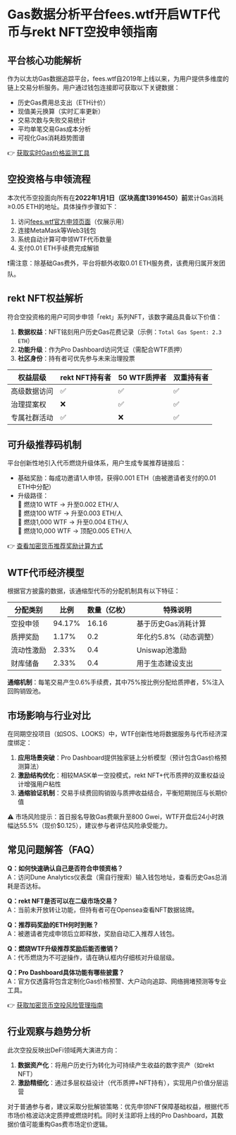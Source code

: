 # Gas数据分析平台fees.wtf开启WTF代币与rekt NFT空投申领指南  

## 平台核心功能解析  
作为以太坊Gas数据追踪平台，fees.wtf自2019年上线以来，为用户提供多维度的链上交易分析服务。用户通过钱包连接即可获取以下关键数据：  

- 历史Gas费用总支出（ETH计价）  
- 现值美元换算（实时汇率更新）  
- 交易次数与失败交易统计  
- 平均单笔交易Gas成本分析  
- 可视化Gas消耗趋势图谱  

👉 [获取实时Gas价格监测工具](https://bit.ly/okx_welcome)  

## 空投资格与申领流程  
本次代币空投面向所有在**2022年1月1日（区块高度13916450）前**累计Gas消耗≥0.05 ETH的地址。具体操作步骤如下：  

1. 访问[fees.wtf官方申领页面](https://fees.wtf/claim)（仅展示用）  
2. 连接MetaMask等Web3钱包  
3. 系统自动计算可申领WTF代币数量  
4. 支付0.01 ETH手续费完成解锁  

❗需注意：除基础Gas费外，平台将额外收取0.01 ETH服务费，该费用归属开发团队。  

## rekt NFT权益解析  
符合空投资格的用户可同步申领「rekt」系列NFT，该数字藏品具备以下价值：  

1. **数据权益**：NFT铭刻用户历史Gas花费记录（示例：`Total Gas Spent: 2.3 ETH`）  
2. **功能升级**：作为Pro Dashboard访问凭证（需配合WTF质押）  
3. **社区身份**：持有者可优先参与未来治理投票  

| 权益层级       | rekt NFT持有者 | 50 WTF质押者 | 双重持有者 |  
|----------------|----------------|--------------|------------|  
| 高级数据访问   | ✅             | ✅           | ✅         |  
| 治理提案权     | ❌             | ✅           | ✅         |  
| 专属社群活动   | ✅             | ❌           | ✅         |  

## 可升级推荐码机制  
平台创新性地引入代币燃烧升级体系，用户生成专属推荐链接后：  

- 基础奖励：每成功邀请1人申领，获得0.001 ETH（由被邀请者支付的0.01 ETH中分配）  
- 升级路径：  
  🔹 燃烧10 WTF → 升至0.002 ETH/人  
  🔹 燃烧100 WTF → 升至0.003 ETH/人  
  🔹 燃烧1,000 WTF → 升至0.004 ETH/人  
  🔹 燃烧10,000 WTF → 顶配0.005 ETH/人  

👉 [查看加密货币推荐奖励计算方式](https://bit.ly/okx_welcome)  

## WTF代币经济模型  
根据官方披露的数据，该通缩型代币的分配机制具有以下特征：  

| 分配类别       | 比例   | 数量（亿枚） | 特殊说明               |  
|----------------|--------|--------------|------------------------|  
| 空投申领       | 94.17% | 16.16        | 基于历史Gas消耗计算    |  
| 质押奖励       | 1.17%  | 0.2          | 年化约5.8%（动态调整） |  
| 流动性激励     | 2.33%  | 0.4          | Uniswap池激励          |  
| 财库储备       | 2.33%  | 0.4          | 用于生态建设支出       |  

**通缩机制**：每笔交易产生0.6%手续费，其中75%按比例分配给质押者，5%注入回购销毁池。  

## 市场影响与行业对比  
在同期空投项目（如SOS、LOOKS）中，WTF创新性地将数据服务与代币经济深度绑定：  

1. **应用场景突破**：Pro Dashboard提供独家链上分析模型（预计包含Gas价格预测算法）  
2. **激励结构优化**：相较MASK单一空投模式，rekt NFT+代币质押的双重权益设计增强用户粘性  
3. **通缩验证机制**：交易手续费回购销毁与质押收益结合，平衡短期抛压与长期价值  

⚠️ 市场风险提示：首日报名导致Gas费飙升至800 Gwei，WTF开盘后24小时跌幅达55.5%（现价$0.125），建议参与者评估风险承受能力。  

## 常见问题解答（FAQ）  

**Q：如何快速确认自己是否符合申领资格？**  
A：访问Dune Analytics仪表盘（需自行搜索）输入钱包地址，查看历史Gas总消耗是否达标。  

**Q：rekt NFT是否可以在二级市场交易？**  
A：当前未开放转让功能，但持有者可在Opensea查看NFT数据铭牌。  

**Q：推荐码奖励的ETH何时到账？**  
A：被邀请者完成申领后立即释放，奖励自动汇入推荐人钱包。  

**Q：燃烧WTF升级推荐奖励后能否撤销？**  
A：代币燃烧为不可逆操作，请在确认框内仔细核对升级层级。  

**Q：Pro Dashboard具体功能有哪些披露？**  
A：官方仅透露将包含定制化Gas价格预警、大户动向追踪、网络拥堵预测等专业工具。  

👉 [获取加密货币空投风险管理指南](https://bit.ly/okx_welcome)  

## 行业观察与趋势分析  
此次空投反映出DeFi领域两大演进方向：  
1. **数据资产化**：将用户历史行为转化为可持续产生收益的数字资产（如rekt NFT）  
2. **激励精细化**：通过多层权益设计（代币质押+NFT持有），实现用户价值分层运营  

对于普通参与者，建议采取分批解锁策略：优先申领NFT保障基础权益，根据代币市场价格波动决定质押或燃烧时机。同时关注即将上线的Pro Dashboard，其数据价值可能重构Gas费市场定价逻辑。
